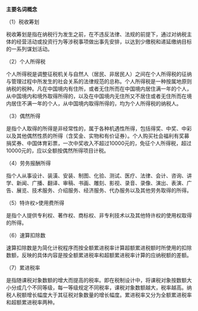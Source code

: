**主要名词概念**

（1）税收筹划

税收筹划是指在纳税行为发生之前，在不违反法律、法规的前提下，通过对纳税主体的经营活动或投资行为等涉税事项做出事先安排，以达到少缴税和递延缴纳目标的一系列谋划活动。

（2）个人所得税

个人所得税是调整征税机关与自然人（居民、非居民人）之间在个人所得税的征纳与管理过程中所发生的社会关系的法律规范的总称。个人所得税是一种按属地原则纳税的税种。凡在中国境内有住所，或者无住所而在中国境内居住满一年的个人，从中国境内和境外取得所得的，以及在中国境内无住所又不居住或者无住所而在境内居住不满一年的个人，从中国境内取得所得的，均为个人所得税的纳税人。

（3）偶然所得

是指个人取得的所得是非经常性的，属于各种机遇性所得，包括得奖、中奖、中彩以及其他偶然性质的所得（含奖金、实物和有价证券）。个人购买社会福利有奖募捐奖券、中国体育彩票，一次中奖收入不超过10000元的，免征个人所得税，超过10000元的，应以全额按偶然所得项目计税。

（4）劳务报酬所得

指个人从事设计、装潢、安装、制图、化验、测试、医疗、法律、会计、咨询、讲学、新闻、广播、翻译、审稿、书画、雕刻、影视、录音、录像、演出、表演、广告、展览、技术服务、介绍服务、经济服务、代办服务以及其他劳务取得的所得。

（5）特许权>使用费所得

是指个人提供专利权、著作权、商标权、非专利技术以及其他特许权的使用权取得的所得。

（6）速算扣除数

速算扣除数是为简化计税程序而按全额累进税率计算超额累进税额时所使用的扣除数额，反映的具体内容是按全额累进税率和超额累进税率计算的应纳税额的差额。

（7）累进税率

是指随课税对象数额的增大而提高的税率。即在税制设计中，将课税对象按数额大小分成几个不同等级，每一等级规定不同税率，课税对象数额越大，税率越高。纳税人税额增长幅度大于其征税对象数量的增长幅度。累进税率又分为全额累进税率和超额累进税率两种。